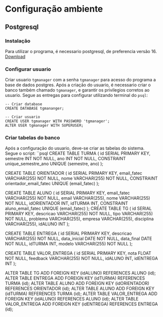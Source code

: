 # Configuração ambiente

## Postgresql

### Instalação
Para utilizar o programa, é necessario postgresql, de preferencia versão 16. [Download](https://www.postgresql.org/download/)

### Configurar usuario
Criar usuario `tgmanager` com a senha `tgmanager` para acesso do programa a base de dados postgres. Após a criação do usuario, é necessario criar o banco também chamado `tgmanager`, e garantir os privilegios corretos ao usuario. Segue as entregas para configurar utilizando terminal do `psql`:

```psql
-- Criar database
CREATE DATABASE tgmananger;

-- Criar usuario
CREATE USER tgmanager WITH PASSWORD 'tgmanager';
ALTER USER tgmanager WITH SUPERUSER;
```

### Criar tabelas do banco
Após a configuração do usuario, deve-se criar as tabelas do sistema. Segue o script:
``psql
CREATE TABLE TURMA (
id SERIAL PRIMARY KEY,
semestre INT NOT NULL,
ano INT NOT NULL,
CONSTRAINT unique_semestre_ano UNIQUE (semestre, ano)
);

CREATE TABLE ORIENTADOR (
id SERIAL PRIMARY KEY,
email_fatec VARCHAR(255) NOT NULL,
nome VARCHAR(255) NOT NULL,
CONSTRAINT orientador_email_fatec UNIQUE (email_fatec)
);

CREATE TABLE ALUNO (
id SERIAL PRIMARY KEY,
email_fatec VARCHAR(255) NOT NULL,
email VARCHAR(255),
nome VARCHAR(255) NOT NULL,
idORIENTADOR INT,
idTURMA INT,
CONSTRAINT aluno_email_fatec UNIQUE (email_fatec)
);
CREATE TABLE TG (
id SERIAL PRIMARY KEY,
descricao VARCHAR(255) NOT NULL,
tipo VARCHAR(255) NOT NULL,
problema VARCHAR(255),
empresa VARCHAR(255),
disciplina VARCHAR(255),
idALUNO INT
);

CREATE TABLE ENTREGA (
id SERIAL PRIMARY KEY,
descricao VARCHAR(255) NOT NULL,
data_inicial DATE NOT NULL,
data_final DATE NOT NULL,
idTURMA INT,
modelo VARCHAR(255) NOT NULL
);

CREATE TABLE VALOR_ENTREGA (
id SERIAL PRIMARY KEY,
nota FLOAT NOT NULL,
feedback VARCHAR(255) NOT NULL,
idALUNO INT,
idENTREGA INT
);

ALTER TABLE TG ADD FOREIGN KEY (idALUNO) REFERENCES ALUNO (id);
ALTER TABLE ENTREGA ADD FOREIGN KEY (idTURMA) REFERENCES TURMA (id);
ALTER TABLE ALUNO ADD FOREIGN KEY (idORIENTADOR) REFERENCES ORIENTADOR (id);
ALTER TABLE ALUNO ADD FOREIGN KEY (idTURMA) REFERENCES TURMA (id);
ALTER TABLE VALOR_ENTREGA ADD FOREIGN KEY (idALUNO) REFERENCES ALUNO (id);
ALTER TABLE VALOR_ENTREGA ADD FOREIGN KEY (idENTREGA) REFERENCES ENTREGA (id);
```